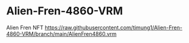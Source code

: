 # Alien-Fren-4860-VRM
Alien Fren NFT
https://raw.githubusercontent.com/timung1/Alien-Fren-4860-VRM/branch/main/AlienFren4860.vrm
